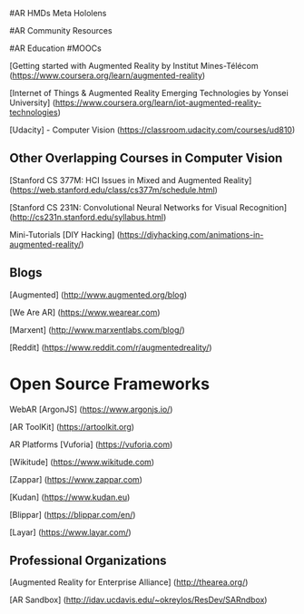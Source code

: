 #AR HMDs
Meta
Hololens

#AR Community Resources

#AR Education
#MOOCs

[Getting started with Augmented Reality by Institut Mines-Télécom
(https://www.coursera.org/learn/augmented-reality)

[Internet of Things & Augmented Reality Emerging Technologies by Yonsei University] (https://www.coursera.org/learn/iot-augmented-reality-technologies)

[Udacity] - Computer Vision
(https://classroom.udacity.com/courses/ud810)

## Other Overlapping Courses in Computer Vision

[Stanford CS 377M: HCI Issues in Mixed and Augmented Reality]
(https://web.stanford.edu/class/cs377m/schedule.html)

[Stanford CS 231N: Convolutional Neural Networks for Visual Recognition] (http://cs231n.stanford.edu/syllabus.html)

Mini-Tutorials
[DIY Hacking]
(https://diyhacking.com/animations-in-augmented-reality/)

## Blogs
[Augmented] (http://www.augmented.org/blog)

[We Are AR] (https://www.wearear.com)

[Marxent] (http://www.marxentlabs.com/blog/)

[Reddit]
(https://www.reddit.com/r/augmentedreality/)

# Open Source Frameworks

WebAR
[ArgonJS]
(https://www.argonjs.io/)

[AR ToolKit]
(https://artoolkit.org)

AR Platforms
[Vuforia]
(https://vuforia.com)

[Wikitude]
(https://www.wikitude.com)

[Zappar]
(https://www.zappar.com)

[Kudan]
(https://www.kudan.eu)

[Blippar]
(https://blippar.com/en/)

[Layar]
(https://www.layar.com/)

## Professional Organizations
[Augmented Reality for Enterprise Alliance]
(http://thearea.org/)

[AR Sandbox]
(http://idav.ucdavis.edu/~okreylos/ResDev/SARndbox) 
